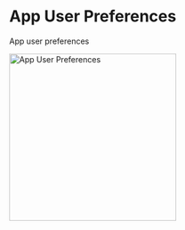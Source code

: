 # App User Preferences

App user preferences

<img src="https://raw.githubusercontent.com/chaicopadillag/user-preferences-flutter-app/main/screenshot.gif" width="300" alt="App User Preferences"/>
